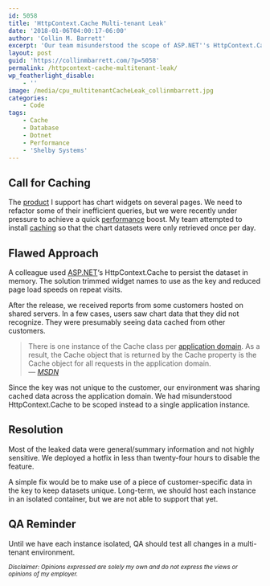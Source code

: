 ```yaml
---
id: 5058
title: 'HttpContext.Cache Multi-tenant Leak'
date: '2018-01-06T04:00:17-06:00'
author: 'Collin M. Barrett'
excerpt: 'Our team misunderstood the scope of ASP.NET''s HttpContext.Cache. This mishap led to some cross-instance data leakage in our hosting environment. Keys must always have enough unique information to identify their respective cache value.'
layout: post
guid: 'https://collinmbarrett.com/?p=5058'
permalink: /httpcontext-cache-multitenant-leak/
wp_featherlight_disable:
    - ''
image: /media/cpu_multitenantCacheLeak_collinmbarrett.jpg
categories:
    - Code
tags:
    - Cache
    - Database
    - Dotnet
    - Performance
    - 'Shelby Systems'
---
```


## Call for Caching

The [product](https://collinmbarrett.com/joining-shelby-systems/) I support has chart widgets on several pages. We need to refactor some of their inefficient queries, but we were recently under pressure to achieve a quick [performance](https://collinmbarrett.com/tag/performance/) boost. My team attempted to install [caching](https://collinmbarrett.com/tag/cache/) so that the chart datasets were only retrieved once per day.

## Flawed Approach

A colleague used [ASP.NET](https://collinmbarrett.com/tag/dotnet/)‘s HttpContext.Cache to persist the dataset in memory. The solution trimmed widget names to use as the key and reduced page load speeds on repeat visits.

After the release, we received reports from some customers hosted on shared servers. In a few cases, users saw chart data that they did not recognize. They were presumably seeing data cached from other customers.

> There is one instance of the Cache class per [application domain](https://docs.microsoft.com/en-us/dotnet/framework/app-domains/application-domains). As a result, the Cache object that is returned by the Cache property is the Cache object for all requests in the application domain.  
> — <cite>[MSDN](https://docs.microsoft.com/en-us/dotnet/api/system.web.httpcontext.cache)</cite>

Since the key was not unique to the customer, our environment was sharing cached data across the application domain. We had misunderstood HttpContext.Cache to be scoped instead to a single application instance.

## Resolution

Most of the leaked data were general/summary information and not highly sensitive. We deployed a hotfix in less than twenty-four hours to disable the feature.

A simple fix would be to make use of a piece of customer-specific data in the key to keep datasets unique. Long-term, we should host each instance in an isolated container, but we are not able to support that yet.

## QA Reminder

Until we have each instance isolated, QA should test all changes in a multi-tenant environment.

*<small>Disclaimer: Opinions expressed are solely my own and do not express the views or opinions of my employer.</small>*